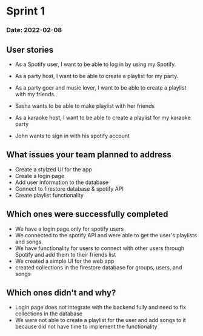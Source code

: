 # Sprint 1

### Date: 2022-02-08

## User stories

- As a Spotify user, I want to be able to log in by using my Spotify.
- As a party host, I want to be able to create a playlist for my party.
- As a party goer and music lover, I want to be able to create a playlist with my friends.

- Sasha wants to be able to make playlist with her friends
- As a karaoke host, I want to be able to create a playlist for my karaoke party
- John wants to sign in with his spotify account

## What issues your team planned to address

- Create a stylzed UI for the app
- Create a login page
- Add user information to the database
- Connect to firestore database & spotify API
- Create playlist functionality

## Which ones were successfully completed

- We have a login page only for spotify users
- We connected to the spotify API and were able to get the user's playlists and songs
- We have functionality for users to connect with other users through Spotify and add them to their friends list
- We created a simple UI for the web app
- created collections in the firestore database for groups, users, and songs

## Which ones didn't and why?

- Login page does not integrate with the backend fully and need to fix collections in the database
- We were not able to create a playlist for the user and add songs to it because did not have time to implement the functionality
